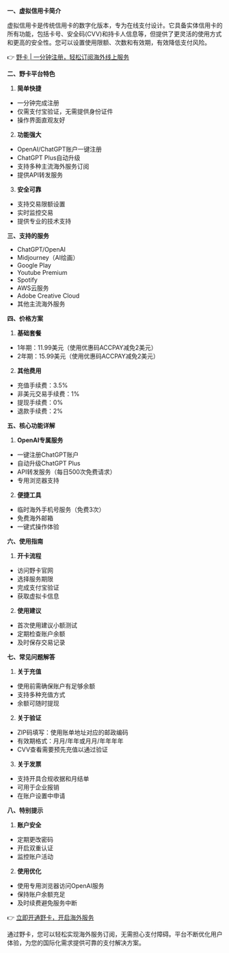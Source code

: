 **一、虚拟信用卡简介**

虚拟信用卡是传统信用卡的数字化版本，专为在线支付设计。它具备实体信用卡的所有功能，包括卡号、安全码(CVV)和持卡人信息等，但提供了更灵活的使用方式和更高的安全性。您可以设置使用限额、次数和有效期，有效降低支付风险。

👉 [野卡 | 一分钟注册，轻松订阅海外线上服务](https://bit.ly/bewildcard)

**二、野卡平台特色**

1. **简单快捷**
- 一分钟完成注册
- 仅需支付宝验证，无需提供身份证件
- 操作界面直观友好

2. **功能强大**
- OpenAI/ChatGPT账户一键注册
- ChatGPT Plus自动升级
- 支持多种主流海外服务订阅
- 提供API转发服务

3. **安全可靠**
- 支持交易限额设置
- 实时监控交易
- 提供专业的技术支持

**三、支持的服务**

- ChatGPT/OpenAI
- Midjourney（AI绘画）
- Google Play
- Youtube Premium
- Spotify
- AWS云服务
- Adobe Creative Cloud
- 其他主流海外服务

**四、价格方案**

1. **基础套餐**
- 1年期：11.99美元（使用优惠码ACCPAY减免2美元）
- 2年期：15.99美元（使用优惠码ACCPAY减免2美元）

2. **其他费用**
- 充值手续费：3.5%
- 非美元交易手续费：1%
- 提现手续费：0%
- 退款手续费：2%

**五、核心功能详解**

1. **OpenAI专属服务**
- 一键注册ChatGPT账户
- 自动升级ChatGPT Plus
- API转发服务（每日500次免费请求）
- 专用浏览器支持

2. **便捷工具**
- 临时海外手机号服务（免费3次）
- 免费海外邮箱
- 一键式操作体验

**六、使用指南**

1. **开卡流程**
- 访问野卡官网
- 选择服务期限
- 完成支付宝验证
- 获取虚拟卡信息

2. **使用建议**
- 首次使用建议小额测试
- 定期检查账户余额
- 及时保存交易记录

**七、常见问题解答**

1. **关于充值**
- 使用前需确保账户有足够余额
- 支持多种充值方式
- 余额可随时提现

2. **关于验证**
- ZIP码填写：使用账单地址对应的邮政编码
- 有效期格式：月月/年年或月月/年年年年
- CVV查看需要预先充值以通过验证

3. **关于发票**
- 支持开具合规收据和月结单
- 可用于企业报销
- 在账户设置中申请

**八、特别提示**

1. **账户安全**
- 定期更改密码
- 开启双重认证
- 监控账户活动

2. **使用优化**
- 使用专用浏览器访问OpenAI服务
- 保持账户余额充足
- 及时续费避免服务中断

👉 [立即开通野卡，开启海外服务](https://bit.ly/bewildcard)

通过野卡，您可以轻松实现海外服务订阅，无需担心支付障碍。平台不断优化用户体验，为您的国际化需求提供可靠的支付解决方案。